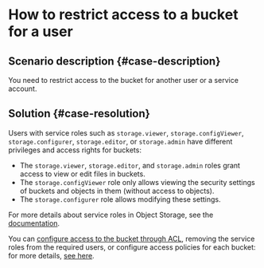 # How to restrict access to a bucket for a user



## Scenario description {#case-description}

You need to restrict access to the bucket for another user or a service account.

## Solution {#case-resolution}

Users with service roles such as `storage.viewer`, `storage.configViewer`, `storage.configurer`, `storage.editor`, or `storage.admin` have different privileges and access rights for buckets:
* The `storage.viewer`, `storage.editor`, and `storage.admin` roles grant access to view or edit files in buckets.
* The `storage.configViewer` role only allows viewing the security settings of buckets and objects in them (without access to objects).
* The `storage.configurer` role allows modifying these settings.

For more details about service roles in Object Storage, see the [documentation](../../../storage/security/).

You can [configure access to the bucket through ACL](../../../storage/concepts/acl), removing the service roles from the required users, or configure access policies for each bucket: for more details, [see here](../../../storage/concepts/policy).

